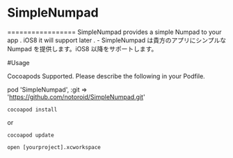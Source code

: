 # SimpleNumpad
=================
SimpleNumpad provides a simple Numpad to your app . iOS8 it will support later . - SimpleNumpad は貴方のアプリにシンプルなNumpad を提供します。iOS8 以降をサポートします。

#Usage 

Cocoapods Supported. Please describe the following in your Podfile.

pod 'SimpleNumpad', :git => 'https://github.com/notoroid/SimpleNumpad.git'

```
cocoapod install
```

or 

```
cocoapod update
```

```
open [yourproject].xcworkspace
```
